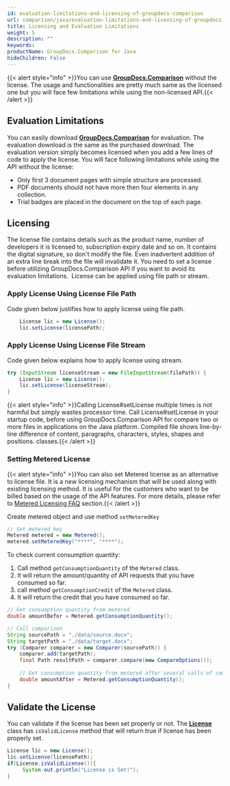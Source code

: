 ```yaml
---
id: evaluation-limitations-and-licensing-of-groupdocs-comparison
url: comparison/java/evaluation-limitations-and-licensing-of-groupdocs-comparison
title: Licensing and Evaluation Limitations
weight: 5
description: ""
keywords: 
productName: GroupDocs.Comparison for Java
hideChildren: False
---
```

{{< alert style="info" >}}You can use **[GroupDocs.Comparison](https://products.groupdocs.com/comparison)** without the license. The usage and functionalities are pretty much same as the licensed one but you will face few limitations while using the non-licensed API.{{< /alert >}}

## Evaluation Limitations

You can easily download **[GroupDocs.Comparison](https://products.groupdocs.com/comparison/java)** for evaluation. The evaluation download is the same as the purchased download. The evaluation version simply becomes licensed when you add a few lines of code to apply the license. You will face following limitations while using the API without the license:

*   Only first 3 document pages with simple structure are processed.
*   PDF documents should not have more then four elements in any collection.
*   Trial badges are placed in the document on the top of each page.

## Licensing

The license file contains details such as the product name, number of developers it is licensed to, subscription expiry date and so on. It contains the digital signature, so don't modify the file. Even inadvertent addition of an extra line break into the file will invalidate it. You need to set a license before utilizing GroupDocs.Comparison API if you want to avoid its evaluation limitations.  License can be applied using file path or stream.

### Apply License Using License File Path

Code given below justifies how to apply license using file path.

```java
	License lic = new License();
	lic.setLicense(licensePath);
```

### Apply License Using License File Stream

Code given below explains how to apply license using stream.

```java
try (InputStream licenseStream = new FileInputStream(filePath)) {
	License lic = new License();
	lic.setLicense(licenseStream);
}
```

{{< alert style="info" >}}Calling License#setLicense multiple times is not harmful but simply wastes processor time. Call License#setLicense in your startup code, before using GroupDocs.Comparison API for compare two or more files in applications on the Java platform. Compiled file shows line-by-line difference of content, paragraphs, characters, styles, shapes and positions.
classes.{{< /alert >}}

### Setting Metered License

{{< alert style="info" >}}You can also set Metered license as an alternative to license file. It is a new licensing mechanism that will be used along with existing licensing method. It is useful for the customers who want to be billed based on the usage of the API features. For more details, please refer to [Metered Licensing FAQ](https://purchase.groupdocs.com/faqs/licensing/metered) section.{{< /alert >}}

Create metered object and use method `setMeteredKey`

```java
// Set metered key
Metered metered = new Metered();
metered.setMeteredKey("****", "****");
```

To check current consumption quantity:
1.  Call method `getConsumptionQuantity` of the `Metered` class.
2.  It will return the amount/quantity of API requests that you have consumed so far.
3.  call method `getConsumptionCredit` of the `Metered` class.
4.  It will return the credit that you have consumed so far.

```java
// Get consumption quantity from metered
double amountBefor = Metered.getConsumptionQuantity();

// Call comparison
String sourcePath = "./data/source.docx";
String targetPath = "./data/target.docx";
try (Comparer comparer = new Comparer(sourcePath)) {
    comparer.add(targetPath);
    final Path resultPath = comparer.compare(new CompareOptions());
    
    // Get consumption quantity from metered after several calls of comparison
    double amountAfter = Metered.getConsumptionQuantity();
}
```

## Validate the License

You can validate if the license has been set properly or not. The **[License](http://www.aspose.com/api/java/words/com.aspose.words/classes/License)** class has `isValidLicense` method that will return true if license has been properly set.

```java
License lic = new License();
lic.setLicense(licensePath);
if(License.isValidLicense()){
     System.out.println("License is Set!");
}
```
